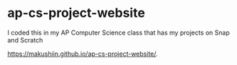 # ap-cs-project-website

I coded this in my AP Computer Science class that has my projects on Snap and Scratch

https://makushiin.github.io/ap-cs-project-website/.
